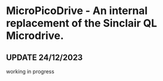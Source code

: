 # MicroPicoDrive - An internal replacement of the Sinclair QL Microdrive.

## UPDATE 24/12/2023

working in progress
